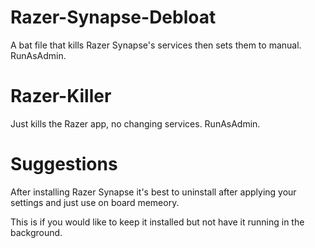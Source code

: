 # Razer-Synapse-Debloat

A bat file that kills Razer Synapse's services then sets them to manual. RunAsAdmin.


# Razer-Killer

Just kills the Razer app, no changing services. RunAsAdmin.

# Suggestions

After installing Razer Synapse it's best to uninstall after applying your settings and just use on board memeory. 

This is if you would like to keep it installed but not have it running in the background.

